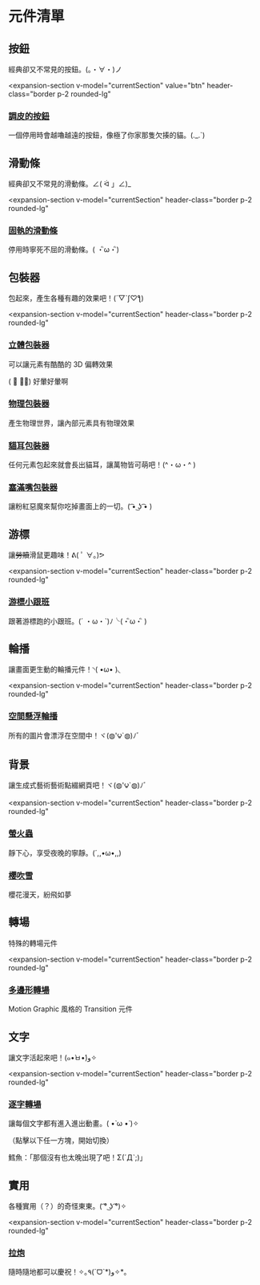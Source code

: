 <script setup>

import BaseCheckbox from '../../src/components/base-checkbox.vue';
import ExpansionSection from '../../src/components/expansion-section.vue';

import BtnNaughty from '../../src/components/btn-naughty/btn-naughty.vue';

import SliderStubborn from '../../src/components/slider-stubborn/examples/basic-usage.vue';

import WrapperStereoscopic from '../../src/components/wrapper-stereoscopic/wrapper-stereoscopic.vue';
import WrapperStereoscopicLayer from '../../src/components/wrapper-stereoscopic/wrapper-stereoscopic-layer.vue';

import WrapperPhysics from '../../src/components/wrapper-physics/examples/basic-usage.vue';
import WrapperCatEar from '../../src/components/wrapper-cat-ear/examples/interactive-effect.vue';
import WrapperKirbyMouthfulMode from '../../src/components/wrapper-kirby-mouthful-mode/examples/basic-usage.vue';

import CursorSidekick from '../../src/components/cursor-sidekick/examples/basic-usage.vue';

import CarouselSpaceFloating from '../../src/components/carousel-space-floating/examples/custom-posture.vue';

import TransitionShape from '../../src/components/transition-shape/examples/basic-usage.vue';

import BgFirefly from '../../src/components/bg-firefly/examples/full-background.vue';
import BgSakuraFubuki from '../../src/components/bg-sakura-fubuki/examples/full-background.vue';

import TextCharactersTransition from '../../src/components/text-characters-transition/examples/custom-transition.vue';

import UtilPartyPopper from '../../src/components/util-party-popper/examples/emit-position.vue';

import { ref } from 'vue';

const currentSection = ref('btn');
</script>

# 元件清單

## 按鈕

經典卻又不常見的按鈕。(。・∀・)ノ

<expansion-section
  v-model="currentSection"
  value="btn"
  header-class="border p-2 rounded-lg"
>

### [調皮的按鈕](./btn-naughty/) <Badge type="info" text="button" />

一個停用時會越嚕越遠的按鈕，像極了你家那隻欠揍的貓。(._.`)

<div class="flex w-full justify-center py-[20vh]">
  <btn-naughty label="(^._.^)ﾉ" z-index="99" disabled/>
</div>

</expansion-section>

## 滑動條

經典卻又不常見的滑動條。∠( ᐛ 」∠)_

<expansion-section
  v-model="currentSection"
  header-class="border p-2 rounded-lg"
>

### [固執的滑動條](./slider-stubborn/) <Badge type="info" text="slider" />

停用時寧死不屈的滑動條。( ・ิω・ิ)

<slider-stubborn class="h-[60vh]" z-index="999"/>

</expansion-section>

## 包裝器

包起來，產生各種有趣的效果吧！(´▽`ʃ♡ƪ)

<expansion-section
  v-model="currentSection"
  header-class="border p-2 rounded-lg"
>

### [立體包裝器](./wrapper-stereoscopic/) <Badge type="info" text="wrapper" />

可以讓元素有酷酷的 3D 偏轉效果

<div class="flex">
  <wrapper-stereoscopic v-slot="wrapper">
  <div
    class=" p-10 border rounded flex-center"
    :style="wrapper.style"
  >
    <wrapper-stereoscopic-layer v-slot="layer01">
      <div
        class=" p-10 border rounded flex-center"
        :style="layer01.style"
      >
        <wrapper-stereoscopic-layer v-slot="layer02">
          <div class="text-xl font-bold">
            ( ﾟ ∀。) 好暈好暈啊
          </div>
        </wrapper-stereoscopic-layer>
      </div>
    </wrapper-stereoscopic-layer>
  </div>
</wrapper-stereoscopic>
</div>

### [物理包裝器](./wrapper-physics/) <Badge type="info" text="wrapper" />

產生物理世界，讓內部元素具有物理效果

<wrapper-physics />

### [貓耳包裝器](./wrapper-cat-ear/) <Badge type="info" text="wrapper" />

任何元素包起來就會長出貓耳，讓萬物皆可萌吧！(^・ω・^ )

<wrapper-cat-ear class="h-[70vh]" />

### [塞滿嘴包裝器](./wrapper-kirby-mouthful-mode/) <Badge type="info" text="wrapper" />

讓粉紅惡魔來幫你吃掉畫面上的一切。( ͡• ͜ʖ ͡• )

<wrapper-kirby-mouthful-mode class="h-[70vh]" />

</expansion-section>

## 游標

讓~~勞贖~~滑鼠更趣味！ᕕ( ﾟ ∀。)ᕗ

<expansion-section
  v-model="currentSection"
  header-class="border p-2 rounded-lg"
>

### [游標小跟班](./cursor-sidekick/) <Badge type="info" text="cursor" />

跟著游標跑的小跟班。(´ ・ω・`)ﾉ╰(・ิω・ิ )

<cursor-sidekick  />

</expansion-section>

## 輪播

讓畫面更生動的輪播元件！◝( •ω• )◟

<expansion-section
  v-model="currentSection"
  header-class="border p-2 rounded-lg"
>

### [空間懸浮輪播](./carousel-space-floating/) <Badge type="info" text="carousel" />

所有的圖片會漂浮在空間中！ヾ(◍'౪`◍)ﾉﾞ

<div class="h-[70vh]">
  <carousel-space-floating  />
</div>

</expansion-section>

## 背景

讓生成式藝術藝術點綴網頁吧！ヾ(◍'౪`◍)ﾉﾞ

<expansion-section
  v-model="currentSection"
  header-class="border p-2 rounded-lg"
>

### [螢火蟲](./bg-firefly/) <Badge type="info" text="bg" />

靜下心，享受夜晚的寧靜。(´,,•ω•,,)

<bg-firefly class="h-[70vh]" />

### [櫻吹雪](./bg-sakura-fubuki/) <Badge type="info" text="bg" />

櫻花漫天，紛飛如夢

<bg-sakura-fubuki class="h-[70vh]" />

</expansion-section>

## 轉場

特殊的轉場元件

<expansion-section
  v-model="currentSection"
  header-class="border p-2 rounded-lg"
>

### [多邊形轉場](./transition-shape/) <Badge type="info" text="transition" />

Motion Graphic 風格的 Transition 元件

<transition-shape  />

</expansion-section>

## 文字

讓文字活起來吧！(๑•̀ㅂ•́)و✧

<expansion-section
  v-model="currentSection"
  header-class="border p-2 rounded-lg"
>

### [逐字轉場](./text-characters-transition/) <Badge type="info" text="text" />

讓每個文字都有進入進出動畫。( •̀ ω •́ )✧

（點擊以下任一方塊，開始切換）

<text-characters-transition  />

鱈魚：「那個沒有也太晚出現了吧！Σ(ˊДˋ;)」

</expansion-section>

## 實用

各種實用（？）的奇怪東東。( ͡° ͜ʖ ͡°)✧

<expansion-section
  v-model="currentSection"
  header-class="border p-2 rounded-lg"
>

### [拉炮](./util-party-popper/) <Badge type="info" text="util" />

隨時隨地都可以慶祝！✧｡٩(ˊᗜˋ*)و✧*｡

<util-party-popper class="h-[70vh]" />

</expansion-section>
